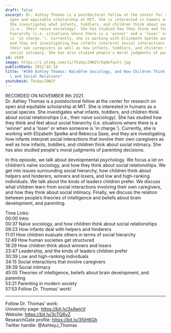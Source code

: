 ```yaml
---
draft: false
excerpt: Dr. Ashley Thomas is a postdoctoral fellow at the center for research on
  open and equitable scholarship at MIT. She is interested in humans as a social species.
  She investigates what infants, toddlers, and children think about social relationships
  (i.e., their naive sociology). She has studied how they think and feel about social
  hierarchy (i.e. situations where there is a 'winner' and a 'loser' or when someone
  is 'in charge.'). Currently, she is working with Elizabeth Spelke and Rebecca Saxe,
  and they are investigating how infants interpret social interactions that involve
  their own caregivers as well as how infants, toddlers, and children think about
  social intimacy. She has also studied people's moral judgments of parenting decisions.
id: e589
image: https://i.ytimg.com/vi/Tksbpc29W2Y/hqdefault.jpg
publishDate: 2022-02-18
title: "#589 Ashley Thomas: Na\xEFve Sociology, and How Children Think About Hierarchies\
  \ and Social Relations"
youtubeid: Tksbpc29W2Y
---
```

RECORDED ON NOVEMBER 8th 2021.  
Dr. Ashley Thomas is a postdoctoral fellow at the center for research on open and equitable scholarship at MIT. She is interested in humans as a social species. She investigates what infants, toddlers, and children think about social relationships (i.e., their naive sociology). She has studied how they think and feel about social hierarchy (i.e. situations where there is a 'winner' and a 'loser' or when someone is 'in charge.'). Currently, she is working with Elizabeth Spelke and Rebecca Saxe, and they are investigating how infants interpret social interactions that involve their own caregivers as well as how infants, toddlers, and children think about social intimacy. She has also studied people's moral judgments of parenting decisions.

In this episode, we talk about developmental psychology. We focus a lot on children’s naïve sociology, and how they think about social relationships. We get into issues surrounding social hierarchy, how children think about helpers and hinderers, winners and losers, and low and high-ranking individuals. We talk about the kinds of leaders children prefer. We discuss what children learn from social interactions involving their own caregivers, and how they think about social intimacy. Finally, we discuss the relation between people’s theories of intelligence and beliefs about brain development, and parenting.

Time Links:  
00:00 Intro  
00:37  Naïve sociology, and how children think about social relationships  
09:23  How infants deal with helpers and hinderers  
11:01  How children evaluate others in terms of social hierarchy  
12:49  How human societies get structured  
18:29  How children think about winners and losers  
23:47  Leadership, and the kinds of leaders children prefer  
30:39  Low and high-ranking individuals  
34:15  Social interactions that involve caregivers  
39:39  Social intimacy  
45:05  Theories of intelligence, beliefs about brain development, and parenting  
53:21  Parenting in modern society  
57:53  Follow Dr. Thomas’ work!

---

Follow Dr. Thomas’ work:  
University page: https://bit.ly/3xAwjcV  
Website: https://bit.ly/3cTQ6vZ  
ResearchGate profile: https://bit.ly/35IH6Gh  
Twitter handle: @AshleyJ_Thomas
